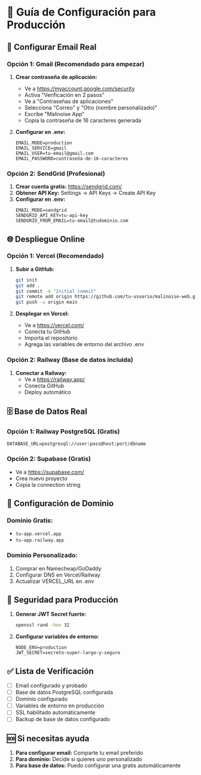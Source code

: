 # 🚀 Guía de Configuración para Producción

## 📧 Configurar Email Real

### Opción 1: Gmail (Recomendado para empezar)

1. **Crear contraseña de aplicación:**
   - Ve a https://myaccount.google.com/security
   - Activa "Verificación en 2 pasos"
   - Ve a "Contraseñas de aplicaciones"
   - Selecciona "Correo" y "Otro (nombre personalizado)"
   - Escribe "Malinoise App"
   - Copia la contraseña de 16 caracteres generada

2. **Configurar en .env:**
   ```env
   EMAIL_MODE=production
   EMAIL_SERVICE=gmail
   EMAIL_USER=tu-email@gmail.com
   EMAIL_PASSWORD=contraseña-de-16-caracteres
   ```

### Opción 2: SendGrid (Profesional)

1. **Crear cuenta gratis:** https://sendgrid.com/
2. **Obtener API Key:** Settings → API Keys → Create API Key
3. **Configurar en .env:**
   ```env
   EMAIL_MODE=sendgrid
   SENDGRID_API_KEY=tu-api-key
   SENDGRID_FROM_EMAIL=tu-email@tudominio.com
   ```

## 🌐 Despliegue Online

### Opción 1: Vercel (Recomendado)

1. **Subir a GitHub:**
   ```bash
   git init
   git add .
   git commit -m "Initial commit"
   git remote add origin https://github.com/tu-usuario/malinoise-web.git
   git push -u origin main
   ```

2. **Desplegar en Vercel:**
   - Ve a https://vercel.com/
   - Conecta tu GitHub
   - Importa el repositorio
   - Agrega las variables de entorno del archivo .env

### Opción 2: Railway (Base de datos incluida)

1. **Conectar a Railway:**
   - Ve a https://railway.app/
   - Conecta GitHub
   - Deploy automático

## 🗄️ Base de Datos Real

### Opción 1: Railway PostgreSQL (Gratis)
```env
DATABASE_URL=postgresql://user:pass@host:port/dbname
```

### Opción 2: Supabase (Gratis)
- Ve a https://supabase.com/
- Crea nuevo proyecto
- Copia la connection string

## 📱 Configuración de Dominio

### Dominio Gratis:
- `tu-app.vercel.app`
- `tu-app.railway.app`

### Dominio Personalizado:
1. Comprar en Namecheap/GoDaddy
2. Configurar DNS en Vercel/Railway
3. Actualizar VERCEL_URL en .env

## 🔐 Seguridad para Producción

1. **Generar JWT Secret fuerte:**
   ```bash
   openssl rand -hex 32
   ```

2. **Configurar variables de entorno:**
   ```env
   NODE_ENV=production
   JWT_SECRET=secreto-super-largo-y-seguro
   ```

## ✅ Lista de Verificación

- [ ] Email configurado y probado
- [ ] Base de datos PostgreSQL configurada
- [ ] Dominio configurado
- [ ] Variables de entorno en producción
- [ ] SSL habilitado automáticamente
- [ ] Backup de base de datos configurado

## 🆘 Si necesitas ayuda

1. **Para configurar email:** Comparte tu email preferido
2. **Para dominio:** Decide si quieres uno personalizado
3. **Para base de datos:** Puedo configurar una gratis automáticamente
